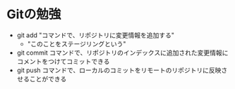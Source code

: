 # Gitの勉強
- git add "コマンドで、リポジトリに変更情報を追加する"
	- "このことをステージリングという"
- git commit コマンドで、リポジトリのインデックスに追加された変更情報にコメントをつけてコミットできる
- git push コマンドで、ローカルのコミットをリモートのリポジトリに反映させることができる
